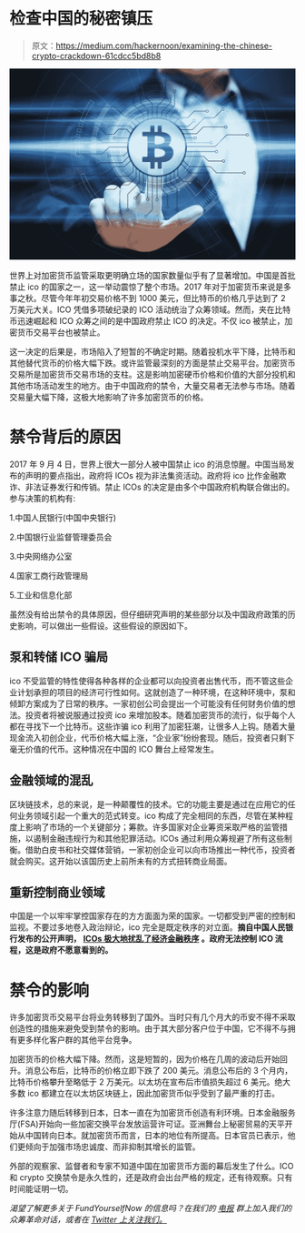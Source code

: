 # 检查中国的秘密镇压

> 原文：<https://medium.com/hackernoon/examining-the-chinese-crypto-crackdown-61cdcc5bd8b8>

![](img/51134f1be327eddf786cfd29f12a0902.png)

世界上对加密货币监管采取更明确立场的国家数量似乎有了显著增加。中国是首批禁止 ico 的国家之一，这一举动震惊了整个市场。2017 年对于加密货币来说是多事之秋。尽管今年年初交易价格不到 1000 美元，但比特币的价格几乎达到了 2 万美元大关。ICO 凭借多项破纪录的 ICO 活动统治了众筹领域。然而，夹在比特币迅速崛起和 ICO 众筹之间的是中国政府禁止 ICO 的决定。不仅 ico 被禁止，加密货币交易平台也被禁止。

这一决定的后果是，市场陷入了短暂的不确定时期。随着投机水平下降，比特币和其他替代货币的价格大幅下跌。或许监管最深刻的方面是禁止交易平台。加密货币交易所是加密货币交易市场的支柱。这是影响加密硬币价格和价值的大部分投机和其他市场活动发生的地方。由于中国政府的禁令，大量交易者无法参与市场。随着交易量大幅下降，这极大地影响了许多加密货币的价格。

# 禁令背后的原因

2017 年 9 月 4 日，世界上很大一部分人被中国禁止 ico 的消息惊醒。中国当局发布的声明的要点指出，政府将 ICOs 视为非法集资活动。政府将 ico 比作金融欺诈、非法证券发行和传销。禁止 ICOs 的决定是由多个中国政府机构联合做出的。参与决策的机构有:

1.中国人民银行(中国中央银行)

2.中国银行业监督管理委员会

3.中央网络办公室

4.国家工商行政管理局

5.工业和信息化部

虽然没有给出禁令的具体原因，但仔细研究声明的某些部分以及中国政府政策的历史影响，可以做出一些假设。这些假设的原因如下。

## 泵和转储 ICO 骗局

ico 不受监管的特性使得各种各样的企业都可以向投资者出售代币，而不管这些企业计划承担的项目的经济可行性如何。这就创造了一种环境，在这种环境中，泵和倾卸方案成为了日常的秩序。一家初创公司会提出一个可能没有任何财务价值的想法。投资者将被说服通过投资 ico 来增加股本。随着加密货币的流行，似乎每个人都在寻找下一个比特币。这些诈骗 ico 利用了加密狂潮，让很多人上钩。随着大量现金流入初创企业，代币价格大幅上涨，“企业家”纷纷套现。随后，投资者只剩下毫无价值的代币。这种情况在中国的 ICO 舞台上经常发生。

## 金融领域的混乱

区块链技术，总的来说，是一种颠覆性的技术。它的功能主要是通过在应用它的任何业务领域引起一个重大的范式转变。ico 构成了完全相同的东西，尽管在某种程度上影响了市场的一个关键部分；筹款。许多国家对企业筹资采取严格的监管措施，以遏制金融违规行为和其他犯罪活动。ICOs 通过利用众筹规避了所有这些制衡。借助白皮书和社交媒体营销，一家初创企业可以向市场推出一种代币，投资者就会购买。这开始以该国历史上前所未有的方式扭转商业局面。

## 重新控制商业领域

中国是一个以牢牢掌控国家存在的方方面面为荣的国家。一切都受到严密的控制和监视。不要过多地卷入政治辩论，ico 完全是既定秩序的对立面。**摘自中国人民银行发布的公开声明，** [**ICOs 极大地扰乱了经济金融秩序**](http://www.pbc.gov.cn/goutongjiaoliu/113456/113469/3374222/index.html) **。政府无法控制 ICO 流程，这是政府不愿意看到的。**

# 禁令的影响

许多加密货币交易平台将业务转移到了国外。当时只有几个月大的币安不得不采取创造性的措施来避免受到禁令的影响。由于其大部分客户位于中国，它不得不与拥有更多样化客户群的其他平台竞争。

加密货币的价格大幅下降。然而，这是短暂的，因为价格在几周的波动后开始回升。消息公布后，比特币的价格立即下跌了 200 美元。消息公布后的 3 个月内，比特币价格攀升至略低于 2 万美元。以太坊在宣布后市值损失超过 6 美元。绝大多数 ico 都建立在以太坊区块链上，因此加密货币似乎受到了最严重的打击。

许多注意力随后转移到日本，日本一直在为加密货币创造有利环境。日本金融服务厅(FSA)开始向一些加密交换平台发放运营许可证。亚洲舞台上秘密贸易的天平开始从中国转向日本。就加密货币而言，日本的地位有所提高。日本官员已表示，他们更倾向于加强市场忠诚度、而非抑制其增长的监管。

外部的观察家、监督者和专家不知道中国在加密货币方面的幕后发生了什么。ICO 和 crypto 交换禁令是永久性的，还是政府会出台严格的规定，还有待观察。只有时间能证明一切。

*渴望了解更多关于 FundYourselfNow 的信息吗？在我们的* [*电报*](https://t.me/fundyourselfnow) *群上加入我们的众筹革命对话，或者在* [*Twitter 上关注我们。*](https://twitter.com/fundyourselfnow)